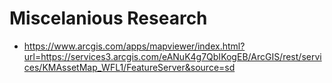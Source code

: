 
# Miscelanious Research

 - https://www.arcgis.com/apps/mapviewer/index.html?url=https://services3.arcgis.com/eANuK4g7QbIKogEB/ArcGIS/rest/services/KMAssetMap_WFL1/FeatureServer&source=sd


